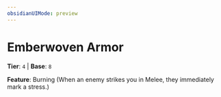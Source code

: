 ```yaml
---
obsidianUIMode: preview
---
```

# Emberwoven Armor

**Tier**: `4` | **Base**: `8`

**Feature**: Burning (When an enemy strikes you in Melee, they immediately mark a stress.)